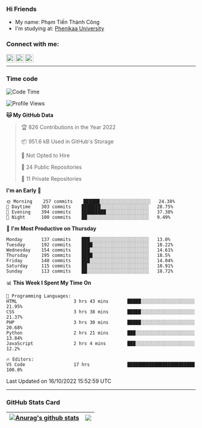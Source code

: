 ### Hi Friends

- My name: Phạm Tiến Thành Công
- I'm studying at: [Phenikaa University]


### Connect with me:
[<img align="left" alt="PhamTienThanhCong | Facebook" width="22px" src="https://upload.wikimedia.org/wikipedia/commons/thumb/1/16/Facebook-icon-1.png/640px-Facebook-icon-1.png" />][facebook]
[<img align="left" alt="PhamTienThanhCong | Zalo" width="22px" src="https://www.anphatpc.com.vn/template/anphat_2020v2/images/icon-zalo.jpg" />][zalo]
[<img align="left" alt="PhamTienThanhCong | LinkedIn" width="22px" src="https://cdn3.iconfinder.com/data/icons/inficons/512/linkedin.png" />][linkedin]

<br />

---

### Time code

<!--START_SECTION:waka-->
![Code Time](http://img.shields.io/badge/Code%20Time-617%20hrs%2053%20mins-blue)

![Profile Views](http://img.shields.io/badge/Profile%20Views-12-blue)

**🐱 My GitHub Data** 

> 🏆 826 Contributions in the Year 2022
 > 
> 📦 951.6 kB Used in GitHub's Storage 
 > 
> 🚫 Not Opted to Hire
 > 
> 📜 24 Public Repositories 
 > 
> 🔑 11 Private Repositories  
 > 
**I'm an Early 🐤** 

```text
🌞 Morning    257 commits    ██████░░░░░░░░░░░░░░░░░░░   24.38% 
🌆 Daytime    303 commits    ███████░░░░░░░░░░░░░░░░░░   28.75% 
🌃 Evening    394 commits    █████████░░░░░░░░░░░░░░░░   37.38% 
🌙 Night      100 commits    ██░░░░░░░░░░░░░░░░░░░░░░░   9.49%

```
📅 **I'm Most Productive on Thursday** 

```text
Monday       137 commits    ███░░░░░░░░░░░░░░░░░░░░░░   13.0% 
Tuesday      192 commits    ████░░░░░░░░░░░░░░░░░░░░░   18.22% 
Wednesday    154 commits    ███░░░░░░░░░░░░░░░░░░░░░░   14.61% 
Thursday     195 commits    ████░░░░░░░░░░░░░░░░░░░░░   18.5% 
Friday       148 commits    ███░░░░░░░░░░░░░░░░░░░░░░   14.04% 
Saturday     115 commits    ██░░░░░░░░░░░░░░░░░░░░░░░   10.91% 
Sunday       113 commits    ██░░░░░░░░░░░░░░░░░░░░░░░   10.72%

```


📊 **This Week I Spent My Time On** 

```text
💬 Programming Languages: 
HTML                     3 hrs 43 mins       █████░░░░░░░░░░░░░░░░░░░░   21.95% 
CSS                      3 hrs 38 mins       █████░░░░░░░░░░░░░░░░░░░░   21.37% 
PHP                      3 hrs 30 mins       █████░░░░░░░░░░░░░░░░░░░░   20.68% 
Python                   2 hrs 21 mins       ███░░░░░░░░░░░░░░░░░░░░░░   13.84% 
JavaScript               2 hrs 4 mins        ███░░░░░░░░░░░░░░░░░░░░░░   12.2%

🔥 Editors: 
VS Code                  17 hrs              █████████████████████████   100.0%

```


 Last Updated on 16/10/2022 15:52:59 UTC
<!--END_SECTION:waka-->

---

### GitHub Stats Card

| <a href="https://github.com/phamtienthanhcong"><img align="center" src="https://github-readme-stats.vercel.app/api?username=PhamTienThanhCong&show_icons=true&include_all_commits=true&theme=buefy&hide_border=true&theme=ocean_dark" alt="Anurag's github stats" /></a> | <a href="https://github.com/phamtienthanhcong"><img align="center" src="https://github-readme-stats.vercel.app/api/top-langs/?username=PhamTienThanhCong&layout=compact&theme=buefy&hide_border=true&theme=ocean_dark" /></a> |
| ------------- | ------------- |

[Phenikaa University]: https://phenikaa-uni.edu.vn/vi
[facebook]: https://www.facebook.com/phamtienthanhcong
[linkedin]: https://linkedin.com/in/phamtienthanhcong
[zalo]: https://zalo.me/0396396332
[tiktok]: https://www.tiktok.com/@phamtienthanhcong
[web]: https://github.com/PhamTienThanhCong/web_dev
[min project]: https://github.com/PhamTienThanhCong/Project-Of-Web
[c and cpp]: https://github.com/PhamTienThanhCong/Code_C_and_Cpro
[python]: https://github.com/PhamTienThanhCong/Python_beginer
